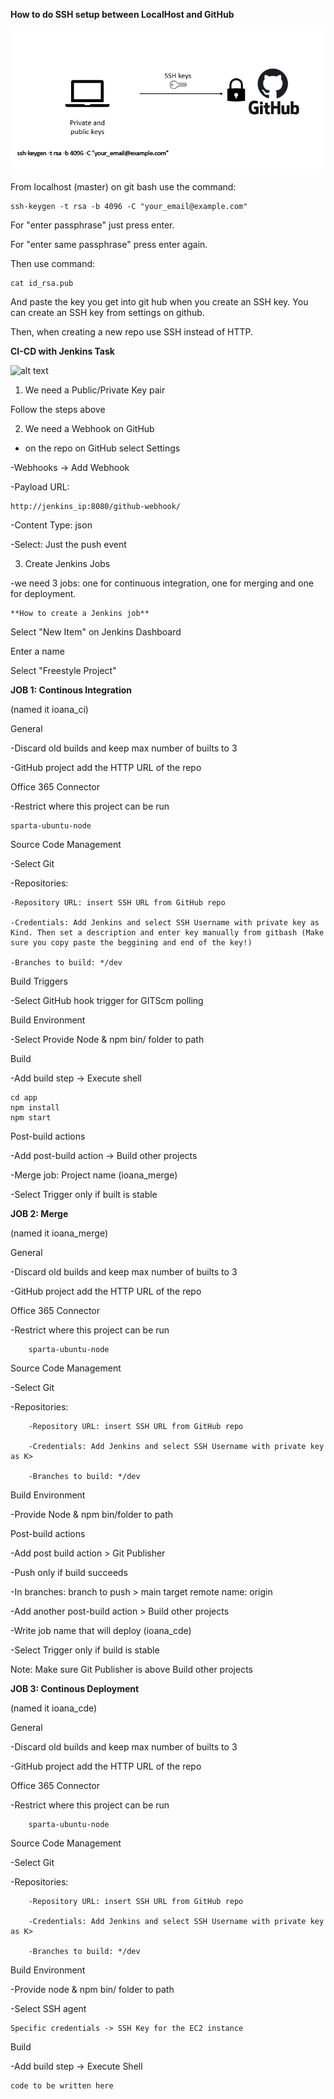 **How to do SSH setup between LocalHost and GitHub**

![alt text](https://github.com/ioanan11/github_ssh_setup/blob/main/SRE_GitHub_ssh_setup/Screenshot%202021-09-08%20101922.png)

From localhost (master) on git bash use the command:

	ssh-keygen -t rsa -b 4096 -C "your_email@example.com"

For "enter passphrase" just press enter. 

For "enter same passphrase" press enter again.  
	
Then use command:

	cat id_rsa.pub

And paste the key you get into git hub when you create an SSH key. You can create an SSH key from settings on github. 

Then, when creating a new repo use SSH instead of HTTP.

**CI-CD with Jenkins Task**

![alt text]()

1. We need a Public/Private Key pair

Follow the steps above

2. We need a Webhook on GitHub

- on the repo on GitHub select Settings

-Webhooks -> Add Webhook

-Payload URL: 

	http://jenkins_ip:8080/github-webhook/

-Content Type: json

-Select: Just the push event


3. Create Jenkins Jobs

-we need 3 jobs: one for continuous integration, one for merging and one for deployment.

	**How to create a Jenkins job**

Select "New Item" on Jenkins Dashboard

Enter a name

Select "Freestyle Project"	



**JOB 1: Continous Integration** 

(named it ioana_ci)

General

-Discard old builds and keep max number of builts to 3
		
-GitHub project add the HTTP URL of the repo

	
Office 365 Connector

-Restrict where this project can be run

	sparta-ubuntu-node


Source Code Management
			
-Select Git

-Repositories:

	-Repository URL: insert SSH URL from GitHub repo

	-Credentials: Add Jenkins and select SSH Username with private key as Kind. Then set a description and enter key manually from gitbash (Make sure you copy paste the beggining and end of the key!)

	-Branches to build: */dev


Build Triggers

-Select GitHub hook trigger for GITScm polling


Build Environment

-Select Provide Node & npm bin/ folder to path


Build

-Add build step -> Execute shell

	cd app
	npm install
	npm start


Post-build actions

-Add post-build action -> Build other projects

-Merge job: Project name (ioana_merge)

-Select Trigger only if built is stable


**JOB 2: Merge**

(named it ioana_merge)

General

-Discard old builds and keep max number of builts to 3

-GitHub project add the HTTP URL of the repo


Office 365 Connector

-Restrict where this project can be run

        sparta-ubuntu-node


Source Code Management

-Select Git

-Repositories:

        -Repository URL: insert SSH URL from GitHub repo

        -Credentials: Add Jenkins and select SSH Username with private key as K>

        -Branches to build: */dev


Build Environment

-Provide Node & npm bin/folder to path


Post-build actions

-Add post build action > Git Publisher

-Push only if build succeeds

-In branches: 
	branch to push > main
	target remote name: origin

-Add another post-build action > Build other projects

-Write job name that will deploy (ioana_cde)

-Select Trigger only if build is stable

Note: Make sure Git Publisher is above Build other projects




**JOB 3: Continous Deployment**

(named it ioana_cde)


General

-Discard old builds and keep max number of builts to 3

-GitHub project add the HTTP URL of the repo


Office 365 Connector

-Restrict where this project can be run

        sparta-ubuntu-node


Source Code Management

-Select Git

-Repositories:

        -Repository URL: insert SSH URL from GitHub repo

        -Credentials: Add Jenkins and select SSH Username with private key as K>

        -Branches to build: */dev


Build Environment

-Provide node & npm bin/ folder to path

-Select SSH agent 

	Specific credentials -> SSH Key for the EC2 instance


Build

-Add build step -> Execute Shell

	code to be written here
